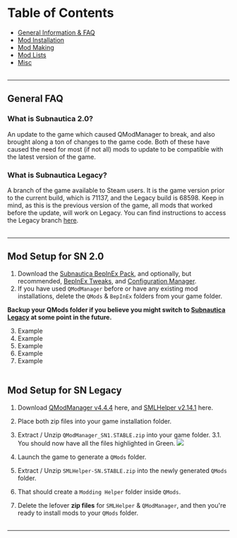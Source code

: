 # Table of Contents
- [General Information & FAQ]()
- [Mod Installation]()
- [Mod Making]()
- [Mod Lists]()
- [Misc]()
<br></br>

---

## General FAQ
### What is Subnautica 2.0?
An update to the game which caused QModManager to break, and also brought along a ton of changes to the game code. Both of these have caused the need for most (if not all) mods to update to be compatible with the latest version of the game. 

### What is Subnautica Legacy?
A branch of the game available to Steam users. It is the game version prior to the current build, which is 71137, and the Legacy build is 68598.
Keep in mind, as this is the previous version of the game, all mods that worked before the update, will work on Legacy.
You can find instructions to access the Legacy branch [here]().
<br></br>

---

## Mod Setup for SN 2.0
 1. Download the [Subnautica BepInEx Pack](), and optionally, but recommended, [BepInEx Tweaks](), and [Configuration Manager]().
 2. If you have used `QModManager` before or have any existing mod installations, delete the `QMods` & `BepInEx` folders from your game folder.
 
<strong>Backup your QMods folder if you believe you might switch to [Subnautica Legacy]() at some point in the future.</strong>

 3. Example
 4. Example
 5. Example
 8. Example
 9. Example
<br></br>

## Mod Setup for SN Legacy
 1. Download [QModManager v4.4.4]() here, and [SMLHelper v2.14.1]() here.
 2. Place both zip files into your game installation folder.
 3. Extract / Unzip `QModManager_SN1.STABLE.zip` into your game folder.
 3.1. You should now have all the files highlighted in Green.
 ![](https://snm.crd.co/assets/images/image01.jpg?v=e6c5ef0b)
 
 5. Launch the game to generate a `QMods` folder.
 6. Extract / Unzip `SMLHelper-SN.STABLE.zip` into the newly generated `QMods` folder.
 7. That should create a `Modding Helper` folder inside `QMods`.
 8. Delete the lefover <strong>zip files</strong> for `SMLHelper` & `QModManager`, and then you're ready to install mods to your `QMods` folder.
<br></br>

---
